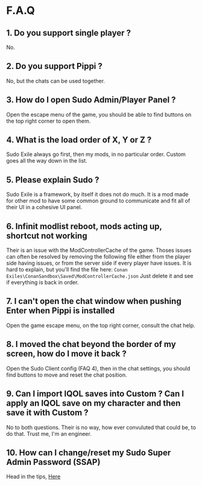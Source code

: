 # F.A.Q
## 1. Do you support single player ?
No.

## 2. Do you support Pippi ?
No, but the chats can be used together.

## 3. How do I open Sudo Admin/Player Panel ?
Open the escape menu of the game, you should be able to find buttons on the top right corner to open them.

## 4. What is the load order of X, Y or Z ?
Sudo Exile always go first, then my mods, in no particular order. Custom goes all the way down in the list.

## 5. Please explain Sudo ?
Sudo Exile is a framework, by itself it does not do much. It is a mod made for other mod to have some common ground to communicate and fit all of their UI in a cohesive UI panel.

## 6. Infinit modlist reboot, mods acting up, shortcut not working
Their is an issue with the ModControllerCache of the game. Thoses issues can often be resolved by removing the following file either from the player side having issues, or from the server side if every player have issues. It is hard to explain, but you'll find the file here:
`Conan Exiles\ConanSandbox\Saved\ModControllerCache.json`
Just delete it and see if everything is back in order.

## 7. I can't open the chat window when pushing Enter when Pippi is installed
Open the game escape menu, on the top right corner, consult the chat help.

## 8. I moved the chat beyond the border of my screen, how do I move it back ?
Open the Sudo Client config (FAQ 4), then in the chat settings, you should find buttons to move and reset the chat position.

## 9. Can I import IQOL saves into Custom ? Can I apply an IQOL save on my character and then save it with Custom ?
No to both questions. Their is no way, how ever convuluted that could be, to do that. Trust me, I'm an engineer.

## 10. How can I change/reset my Sudo Super Admin Password (SSAP)
Head in the tips, [Here](tips?id=reset-super-admin-password)